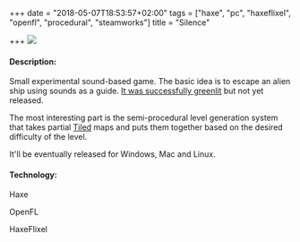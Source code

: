 +++
date = "2018-05-07T18:53:57+02:00"
tags = ["haxe", "pc", "haxeflixel", "openfl", "procedural", "steamworks"]
title = "Silence"

+++
![](/uploads/2018/05/30/silence.jpg)

#### Description:

Small experimental sound-based game. The basic idea is to escape an alien ship using sounds as a guide. [It was successfully greenlit](https://steamcommunity.com/sharedfiles/filedetails/?id=641097535) but not yet released.

The most interesting part is the semi-procedural level generation system that takes partial [Tiled](https://www.mapeditor.org/) maps and puts them together based on the desired difficulty of the level.

It'll be eventually released for Windows, Mac and Linux.

#### Technology:

Haxe

OpenFL

HaxeFlixel